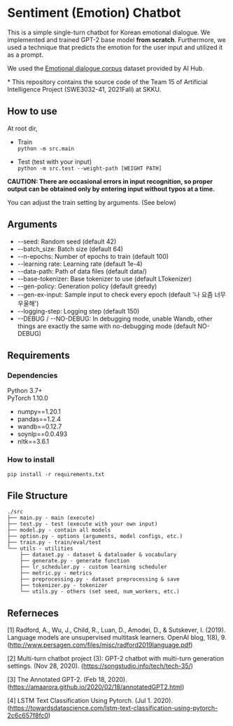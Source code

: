# Sentiment (Emotion) Chatbot
This is a simple single-turn chatbot for Korean emotional dialogue. We implemented and trained GPT-2 base model **from scratch**. Furthermore, we used a technique that predicts the emotion for the user input and utilized it as a prompt.

We used the [Emotional dialogue corpus](https://aihub.or.kr/aidata/7978) dataset provided by AI Hub.

\* This repository contains the source code of the Team 15 of Artificial Intelligence Project (SWE3032-41, 2021Fall) at SKKU.

## How to use
At root dir,
- Train  
`python -m src.main`

- Test (test with your input)  
`python -m src.test --weight-path [WEIGHT PATH]`  


**CAUTION: There are occasional errors in input recognition, so proper output can be obtained only by entering input without typos at a time.**

You can adjust the train setting by arguments. (See below)

## Arguments
- --seed: Random seed (default 42)
- --batch_size: Batch size (default 64)
- --n-epochs: Number of epochs to train (default 100)
- --learning rate: Learning rate (default 1e-4)
- --data-path: Path of data files (default data/)
- --base-tokenizer: Base tokenizer to use (default LTokenizer)
- --gen-policy: Generation policy (default greedy)
- --gen-ex-input: Sample input to check every epoch (default '나 요즘 너무 우울해')
- --logging-step: Logging step (default 150)
- --DEBUG / --NO-DEBUG: In debugging mode, unable Wandb, other things are exactly the same with no-debugging mode (default NO-DEBUG)

## Requirements
### Dependencies
Python 3.7+  
PyTorch 1.10.0  
   
- numpy==1.20.1
- pandas==1.2.4
- wandb==0.12.7
- soynlp==0.0.493
- nltk==3.6.1

### How to install
```
pip install -r requirements.txt
```

## File Structure
```
./src
├── main.py - main (execute)
├── test.py - test (execute with your own input)
├── model.py - contain all models
├── option.py - options (arguments, model configs, etc.)
├── train.py - train/eval/test
└── utils - utilities
    ├── dataset.py - dataset & dataloader & vocabulary
    ├── generate.py - generate function
    ├── lr_scheduler.py - custom learning scheduler
    ├── metric.py - metrics
    ├── preprocessing.py - dataset preprocessing & save
    ├── tokenizer.py - tokenizer
    └── utils.py - others (set seed, num_workers, etc.)
```

## Referneces
[1] Radford, A., Wu, J., Child, R., Luan, D., Amodei, D., & Sutskever, I. (2019). Language models are unsupervised multitask learners. OpenAI blog, 1(8), 9.(http://www.persagen.com/files/misc/radford2019language.pdf)

[2] Multi-turn chatbot project (3): GPT-2 chatbot with multi-turn generation settings. (Nov 28, 2020). (https://songstudio.info/tech/tech-35/)

[3] The Annotated GPT-2. (Feb 18, 2020). (https://amaarora.github.io/2020/02/18/annotatedGPT2.html)

[4] LSTM Text Classification Using Pytorch. (Jul 1. 2020). (https://towardsdatascience.com/lstm-text-classification-using-pytorch-2c6c657f8fc0)